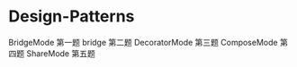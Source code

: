 # Design-Patterns

BridgeMode     第一题
bridge         第二题
DecoratorMode  第三题
ComposeMode    第四题
ShareMode      第五题
